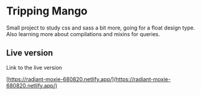 # Tripping Mango

Small project to study css and sass a bit more, going for a float design type.
Also learning more about compilations and mixins for queries.


## Live version

Link to the live version

[https://radiant-moxie-680820.netlify.app/](https://radiant-moxie-680820.netlify.app/)
